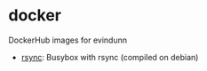 # docker
DockerHub images for evindunn

- [rsync](./rsync): Busybox with rsync (compiled on debian)


